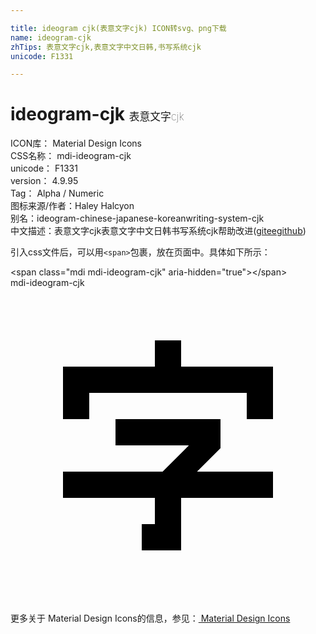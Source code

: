 ```yaml
---

title: ideogram cjk(表意文字cjk) ICON转svg、png下载
name: ideogram-cjk
zhTips: 表意文字cjk,表意文字中文日韩,书写系统cjk
unicode: F1331

---
```


# ideogram-cjk  <small style="font-size: 60%;font-weight: 100">表意文字cjk</small>


<div class="detail-page">
<p>
<span>
ICON库：
<span class="badge-secondary badge">Material Design Icons</span> 
</span>
<br/>
<span>
CSS名称：
<span class="badge-secondary badge">mdi-ideogram-cjk</span> 
</span>
<br/>
<span>
unicode：
<span class="badge-secondary badge">F1331</span> 
</span>
<br/>
<span>
version：
<span class="badge-secondary badge">4.9.95</span> 
</span>
<br/>
<span>Tag：
<span class="badge-light badge">Alpha / Numeric</span>
</span>
<br/>
<span>图标来源/作者：<span class="badge-light badge">Haley Halcyon</span></span> 
<br/>
<span>别名：<span class="badge-light badge">ideogram-chinese-japanese-korean</span><span class="badge-light badge">writing-system-cjk</span></span><br/><span class="zh-detail">中文描述：<span class="badge-primary badge">表意文字cjk</span><span class="badge-primary badge">表意文字中文日韩</span><span class="badge-primary badge">书写系统cjk</span><span class="help-link"><span>帮助改进</span>(<a href="https://gitee.com/liuwave/icon-helper/edit/master/json/material/ideogram-cjk.json" target="_blank" rel="noopener noreferrer">gitee</a><a href="https://github.com/liuwave/icon-helper/edit/master/json/material/ideogram-cjk.json" target="_blank" rel="noopener noreferrer">github</a></span>)</span><br/>
</p>
</div>
<div class="alert alert-dark">
  <i class="mdi mdi-ideogram-cjk mdi-48px"></i>
  <i class="mdi mdi-ideogram-cjk mdi-36px"></i>
  <i class="mdi mdi-ideogram-cjk mdi-24px"></i>
  <i class="mdi mdi-ideogram-cjk mdi-18px"></i>
</div>
<div>
  <p>引入css文件后，可以用<code>&lt;span&gt;</code>包裹，放在页面中。具体如下所示：    
  </p>
  <div class="alert alert-primary" style="font-size: 14px">
    &lt;span class="mdi mdi-ideogram-cjk" aria-hidden="true"&gt;&lt;/span&gt;
    <copy-btn content='<span class="mdi mdi-ideogram-cjk" aria-hidden="true"></span>'></copy-btn>
  </div>
  <div class="alert alert-secondary">
    <i class="mdi mdi-ideogram-cjk"
    style="font-size: 24px"
    aria-hidden="true"></i> mdi-ideogram-cjk
    <copy-btn content="mdi-ideogram-cjk" btn-title="复制图标名称"></copy-btn>
  </div>
</div>
<div id="svg" class="svg-wrap">
<svg xmlns="http://www.w3.org/2000/svg" viewBox="0 0 24 24"><path d="M11 4V6H4V10H6V8H18V10H20V6H13V4M8 10V12H13.59L11.59 14H4V16H11V18H10V20H13V16H20V14H14.21L16 12.21V10Z" /></svg>
</div>
<detail full-name='mdi-ideogram-cjk'></detail>
    
<div><p>更多关于 Material Design Icons的信息，参见：<a target="_blank" href="https://iconhelper.cn/material.html"> Material Design Icons</a>
</p></div>
